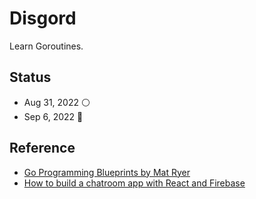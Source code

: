 # Disgord

Learn Goroutines.

## Status

- Aug 31, 2022 ⚪️
- Sep 6, 2022 🔴

## Reference

- [Go Programming Blueprints by Mat Ryer](https://github.com/matryer/goblueprints)
- [How to build a chatroom app with React and Firebase](https://blog.logrocket.com/how-to-build-chatroom-app-react-firebase/)
